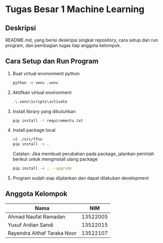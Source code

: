 # Tugas Besar 1 Machine Learning

## Deskripsi

README.md, yang berisi deskripsi singkat repository, cara setup dan run program, dan pembagian tugas tiap anggota kelompok.

## Cara Setup dan Run Program

1. Buat virtual environment python

    ```bash
    python -m venv .venv
    ```

2. Aktifkan virtual environment

    ```bash
    .\.venv\Scripts\activate
    ```

3. Install library yang dibutuhkan

    ```bash
    pip install -r requirements.txt
    ```

4. Install package local

    ```bash
    cd ./src/ffnn
    pip install -e .
    ```

    Catatan: Jika membuat perubahan pada package, jalankan perintah berikut untuk menginstall ulang package

    ```bash
    pip install -e . --upgrade
    ```

5. Program sudah siap dijalankan dan dapat dilakukan development

## Anggota Kelompok

| Nama                        | NIM      |
|-----------------------------|----------|
| Ahmad Naufal Ramadan        | 13522005 |
| Yusuf Ardian Sandi          | 13522015 |
| Rayendra Althaf Taraka Noor | 13522107 |
